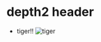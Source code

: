 # depth2 header

- tiger!!
![tiger](https://upload.wikimedia.org/wikipedia/commons/5/56/Tiger.50.jpg)
